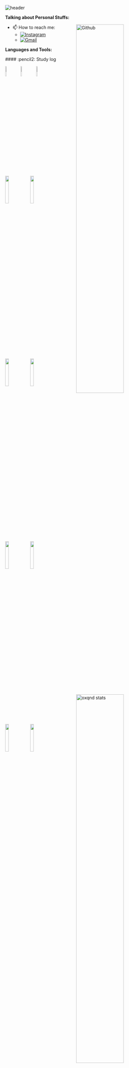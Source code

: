 <!-- Your title -->
![header](https://capsule-render.vercel.app/api?type=waving&color=gradient&customColorList=1&height=280&section=header&text=Welcome!!!&fontSize=50&animation=scaleIn)	

<!-- Talking about you -->
**Talking about Personal Stuffs:**

<!-- Any image aligned to the right. Beware the width -->
<img width="55%" align="right" alt="Github" src="https://raw.githubusercontent.com/onimur/.github/master/.resources/git-header.svg" /> 

- 📫 How to reach me:
    - [![Instagram](https://img.shields.io/badge/Instagram-%23E4405F.svg)](https://www.instagram.com/oxqnd_)
    - [![Gmail](https://img.shields.io/badge/-Gmail-c14438?style=flat&logo=Gmail&logoColor=white)](mailto:orangemush777@gmail.com)

**Languages and Tools:** 

<!-- Your github readme stats
You can use this api: https://github.com/anuraghazra/github-readme-stats
-->
<p>
  <!-- Your github readme stats -->
<p>
  <a href="https://github.com/oxqnd">
    <img width="55%" align="right" alt="oxqnd stats" src="https://github-readme-stats.vercel.app/api?username=oxqnd&show_icons=true&hide_border=true" />
  </a>
  #### :pencil2: Study log

  <!-- Study log -->
  <a href="https://github.com/oxqnd">
    <img width="55%" align="right" alt="Top Langs" src="https://github-readme-stats.vercel.app/api/top-langs/?username=oxqnd&layout=compact" />
  </a>
</p>

  <!-- Your languages and tools. Be careful with the alignment. 
  You can use this sites to get logos: https://www.vectorlogo.zone or https://simpleicons.org/
  -->
  <code><img width="9%" src="https://cdn.worldvectorlogo.com/logos/c-1.svg"></code>
  <code><img width="9%" src="https://cdn.worldvectorlogo.com/logos/c.svg"></code>
  <code><img width="9%" src="https://cdn.worldvectorlogo.com/logos/c--4.svg"></code>
  <br />
  <code><img width="15%" src="https://www.vectorlogo.zone/logos/python/python-ar21.svg"></code>
  <code><img width="15%" src="https://www.vectorlogo.zone/logos/pytorch/pytorch-ar21.svg"></code>
  <br />
  <code><img width="15%" src="https://www.vectorlogo.zone/logos/rust-lang/rust-lang-ar21.svg"></code>
  <code><img width="15%" src="https://www.vectorlogo.zone/logos/golang/golang-ar21.svg"></code>
  <br />
  <code><img width="15%" src="https://www.vectorlogo.zone/logos/dartlang/dartlang-ar21.svg"></code>
  <code><img width="15%" src="https://www.vectorlogo.zone/logos/flutterio/flutterio-ar21.svg"></code>
  <br />
  <code><img width="15%" src="https://www.vectorlogo.zone/logos/mysql/mysql-ar21.svg"></code>
  <code><img width="15%" src="https://www.vectorlogo.zone/logos/mariadb/mariadb-ar21.svg"></code>
  <br />
</p>
